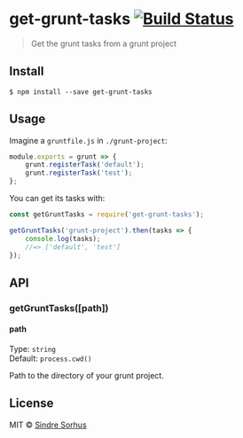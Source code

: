 # get-grunt-tasks [![Build Status](https://travis-ci.org/sindresorhus/get-grunt-tasks.svg?branch=master)](https://travis-ci.org/sindresorhus/get-grunt-tasks)

> Get the grunt tasks from a grunt project


## Install

```
$ npm install --save get-grunt-tasks
```


## Usage

Imagine a `gruntfile.js` in `./grunt-project`:

```js
module.exports = grunt => {
	grunt.registerTask('default');
	grunt.registerTask('test');
};
```

You can get its tasks with:

```js
const getGruntTasks = require('get-grunt-tasks');

getGruntTasks('grunt-project').then(tasks => {
	console.log(tasks);
	//=> ['default', 'test']
});
```


## API

### getGruntTasks([path])

#### path

Type: `string`  
Default: `process.cwd()`

Path to the directory of your grunt project.


## License

MIT © [Sindre Sorhus](http://sindresorhus.com)
